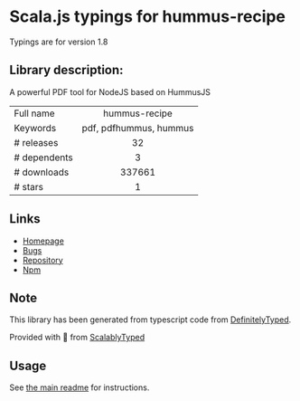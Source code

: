 
# Scala.js typings for hummus-recipe

Typings are for version 1.8

## Library description:
A powerful PDF tool for NodeJS based on HummusJS

|                    |                 |
| ------------------ | :-------------: |
| Full name          | hummus-recipe |
| Keywords           | pdf, pdfhummus, hummus |
| # releases         | 32 |
| # dependents       | 3 |
| # downloads        | 337661 |
| # stars            | 1 |

## Links
- [Homepage](https://github.com/chunyenHuang/hummusRecipe#readme)
- [Bugs](https://github.com/chunyenHuang/hummusRecipe/issues)
- [Repository](https://github.com/chunyenHuang/hummusRecipe)
- [Npm](https://www.npmjs.com/package/hummus-recipe)
    


## Note
This library has been generated from typescript code from [DefinitelyTyped](https://definitelytyped.org).

Provided with :purple_heart: from [ScalablyTyped](https://github.com/oyvindberg/ScalablyTyped)

## Usage
See [the main readme](../../readme.md) for instructions.


